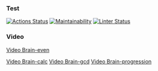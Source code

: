 ### Test
[![Actions Status](https://github.com/ponomnick/frontend-project-lvl1/workflows/hexlet-check/badge.svg)](https://github.com/ponomnick/frontend-project-lvl1/actions)
[![Maintainability](https://api.codeclimate.com/v1/badges/dffe4c6d8d29328625a8/maintainability)](https://codeclimate.com/github/ponomnick/frontend-project-lvl1/maintainability)
[![Linter Status](https://github.com/ponomnick/frontend-project-lvl1/workflows/Linter/badge.svg)](https://github.com/ponomnick/frontend-project-lvl1/actions)

### Video
<a href="https://asciinema.org/a/486845">Video Brain-even</a>

<a href="https://asciinema.org/a/487225">Video Brain-calc</a>
<a href="https://asciinema.org/a/488176">Video Brain-gcd</a>
<a href="https://asciinema.org/a/488198">Video Brain-progression</a>
